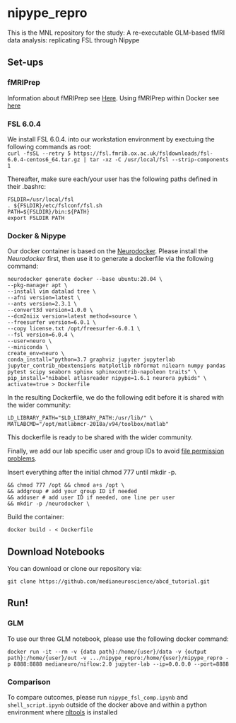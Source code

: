 # nipype_repro

This is the MNL repository for the study: A re-executable GLM-based fMRI data analysis: replicating FSL through Nipype

## Set-ups

### fMRIPrep

Information about fMRIPrep see [Here](https://fmriprep.org/en/stable/index.html). Using fMRIPrep within Docker see [here](https://www.nipreps.org/apps/docker/)

### FSL 6.0.4
We install FSL 6.0.4. into our workstation environment by exectuing the following commands as root:  
`curl -fsSL --retry 5 https://fsl.fmrib.ox.ac.uk/fsldownloads/fsl-6.0.4-centos6_64.tar.gz | tar -xz -C /usr/local/fsl --strip-components 1` 

Thereafter, make sure each/your user has the following paths defined in their .bashrc:
```
FSLDIR=/usr/local/fsl
. ${FSLDIR}/etc/fslconf/fsl.sh
PATH=${FSLDIR}/bin:${PATH}
export FSLDIR PATH
```

### Docker & Nipype

Our docker container is based on the [Neurodocker](https://github.com/ReproNim/neurodocker). Please install the _Neurodocker_ first, then use it to generate a dockerfile via the following command:
```
neurodocker generate docker --base ubuntu:20.04 \
--pkg-manager apt \
--install vim datalad tree \
--afni version=latest \
--ants version=2.3.1 \
--convert3d version=1.0.0 \
--dcm2niix version=latest method=source \
--freesurfer version=6.0.1 \
--copy license.txt /opt/freesurfer-6.0.1 \
--fsl version=6.0.4 \
--user=neuro \
--miniconda \
create_env=neuro \
conda_install="python=3.7 graphviz jupyter jupyterlab jupyter_contrib_nbextensions matplotlib nbformat nilearn numpy pandas pytest scipy seaborn sphinx sphinxcontrib-napoleon traits" \
pip_install="nibabel atlasreader nipype=1.6.1 neurora pybids" \
activate=true > Dockerfile
```

In the resulting Dockerfile, we do the following edit before it is shared with the wider community:
```
LD_LIBRARY_PATH="$LD_LIBRARY_PATH:/usr/lib/" \
MATLABCMD="/opt/matlabmcr-2018a/v94/toolbox/matlab"
```

This dockerfile is ready to be shared with the wider community. 

Finally, we add our lab specific user and group IDs to avoid [file permission problems](https://vsupalov.com/docker-shared-permissions/). 

Insert everything after the initial chmod 777 until mkdir -p. 

```
&& chmod 777 /opt && chmod a+s /opt \
&& addgroup # add your group ID if needed
&& adduser # add user ID if needed, one line per user
&& mkdir -p /neurodocker \
```

Build the container: 

```
docker build - < Dockerfile
```
## Download Notebooks

You can download or clone our repository via:

```
git clone https://github.com/medianeuroscience/abcd_tutorial.git
```

## Run!

### GLM

To use our three GLM notebook, please use the following docker command:

```
docker run -it --rm -v {data path}:/home/{user}/data -v {output path}:/home/{user}/out -v .../nipype_repro:/home/{user}/nipype_repro -p 8888:8888 medianeuro/niflow:2.0 jupyter-lab --ip=0.0.0.0 --port=8888
```

### Comparison

To compare outcomes, please run `nipype_fsl_comp.ipynb` and `shell_script.ipynb` outside of the docker above and within a python environment where [nltools](https://nltools.org/) is installed